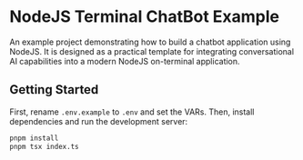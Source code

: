 # NodeJS Terminal ChatBot Example

An example project demonstrating how to build a chatbot application using NodeJS. It is designed as a practical template for integrating conversational AI capabilities into a modern NodeJS on-terminal application.

## Getting Started

First, rename `.env.example` to `.env` and set the VARs. 
Then, install dependencies and run the development server:

```bash
pnpm install
pnpm tsx index.ts
```



